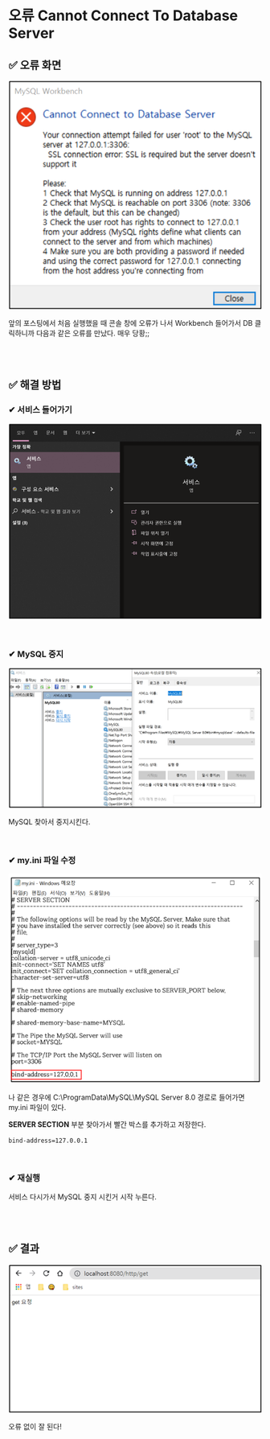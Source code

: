 # 오류 Cannot Connect To Database Server

## ✅ 오류 화면

![01](img/05/01.png)

앞의 포스팅에서 처음 실행했을 때 콘솔 창에 오류가 나서 Workbench 들어가서 DB 클릭하니까 다음과 같은 오류를 만났다. 매우 당황;;

<br><br>

## ✅ 해결 방법

### ✔ 서비스 들어가기

![02](img/05/02.png)

<br>

### ✔ MySQL 중지

![03](img/05/03.png)

MySQL 찾아서 중지시킨다.

<br>

### ✔ my.ini 파일 수정

![04](img/05/04.png)

나 같은 경우에 C:\ProgramData\MySQL\MySQL Server 8.0 경로로 들어가면 my.ini 파일이 있다.

**SERVER SECTION** 부분 찾아가서 빨간 박스를 추가하고 저장한다.

```
bind-address=127.0.0.1
```

<br>

### ✔ 재실행

서비스 다시가서 MySQL 중지 시킨거 시작 누른다.

<br><br>

## ✅ 결과

![05](img/05/05.png)

오류 없이 잘 된다!
